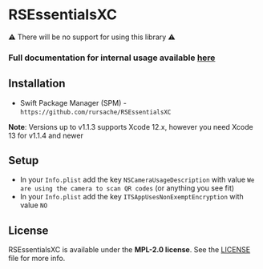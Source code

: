 # RSEssentialsXC

⚠️ There will be no support for using this library ⚠️

### Full documentation for internal usage available [here](https://github.com/rursache/RSEssentials/blob/master/README.md)

## Installation
- Swift Package Manager (SPM) - `https://github.com/rursache/RSEssentialsXC`

**Note**: Versions up to v1.1.3 supports Xcode 12.x, however you need Xcode 13 for v1.1.4 and newer 

## Setup
- In your `Info.plist` add the key `NSCameraUsageDescription` with value `We are using the camera to scan QR codes` (or anything you see fit)
- In your `Info.plist` add the key `ITSAppUsesNonExemptEncryption` with value `NO`

## License
RSEssentialsXC is available under the **MPL-2.0 license**. See the [LICENSE](https://github.com/rursache/RSEssentialsXC/blob/master/LICENSE) file for more info.
